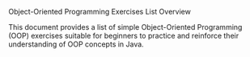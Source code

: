 Object-Oriented Programming Exercises List
Overview

This document provides a list of simple Object-Oriented Programming (OOP) exercises suitable for beginners to practice and reinforce their understanding of OOP concepts in Java.
